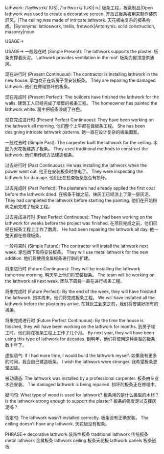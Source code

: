 lathwork: /ˈlæθwɜːrk/ (US), /ˈlɑːθwɜːrk/ (UK)| n.| 板条工程，板条制品|Open lathwork was used to create a decorative screen.  开放式板条被用来制作装饰屏风。|The ceiling was made of intricate lathwork. 天花板由复杂的板条构成。|Synonyms: latticework, trellis, fretwork|Antonyms: solid construction, masonry|noun

USAGE->

USAGE->
一般现在时 (Simple Present):
The lathwork supports the plaster. 板条支撑着灰泥。
Lathwork provides ventilation in the roof. 板条为屋顶提供通风。


现在进行时 (Present Continuous):
The contractor is installing lathwork in the new house. 承包商正在新房子里安装板条。
They are repairing the damaged lathwork. 他们在修理损坏的板条。


现在完成时 (Present Perfect):
The builders have finished the lathwork for the walls. 建筑工人已经完成了墙壁的板条工程。
The homeowner has painted the lathwork white. 房主把板条漆成了白色。


现在完成进行时 (Present Perfect Continuous):
They have been working on the lathwork all morning. 他们整个上午都在做板条工程。
She has been designing intricate lathwork patterns. 她一直在设计复杂的板条图案。


一般过去时 (Simple Past):
The carpenter built the lathwork for the ceiling. 木匠为天花板建造了板条。
They used traditional methods to construct the lathwork. 他们用传统方法建造板条。


过去进行时 (Past Continuous):
He was installing the lathwork when the power went out.  他正在安装板条时停电了。
They were inspecting the lathwork for damage. 他们正在检查板条是否有损坏。


过去完成时 (Past Perfect):
The plasterers had already applied the first coat before the lathwork dried. 在板条干燥之前，抹灰工已经涂上了第一层灰泥。
They had completed the lathwork before starting the painting. 他们在开始粉刷之前完成了板条工程。


过去完成进行时 (Past Perfect Continuous):
They had been working on the lathwork for weeks before the project was finished.  在项目完成之前，他们已经在板条工程上工作了数周。
He had been repairing the lathwork all day. 他一整天都在修理板条。


一般将来时 (Simple Future):
The contractor will install the lathwork next week. 承包商下周将安装板条。
They will use metal lathwork for the new addition. 他们将使用金属板条进行新的扩建。


将来进行时 (Future Continuous):
They will be installing the lathwork tomorrow morning. 明天早上他们将安装板条。
The team will be working on the lathwork all next week.  团队下周将一直在进行板条工程。


将来完成时 (Future Perfect):
By the end of the week, they will have finished the lathwork. 到本周末，他们将完成板条工程。
We will have installed all the lathwork before the plasterers arrive. 在抹灰工到来之前，我们将安装好所有的板条。


将来完成进行时 (Future Perfect Continuous):
By the time the house is finished, they will have been working on the lathwork for months.  到房子竣工时，他们将在板条工程上工作了几个月。
By next year, they will have been using this type of lathwork for decades. 到明年，他们将使用这种类型的板条数十年了。


虚拟语气:
If I had more time, I would build the lathwork myself. 如果我有更多的时间，我会自己建造板条。
I wish the lathwork were stronger. 我希望板条更坚固些。


被动语态:
The lathwork was installed by a professional carpenter. 板条由专业木匠安装。
The damaged lathwork is being repaired.  损坏的板条正在修理中。


疑问句:
What type of wood is used for lathwork? 板条用的是什么类型的木材？
Is the lathwork strong enough to support the plaster? 板条的强度足以支撑灰泥吗？


否定句:
The lathwork wasn't installed correctly. 板条没有正确安装。
The ceiling doesn't have any lathwork. 天花板没有板条。

PHRASE->
decorative lathwork 装饰性板条
traditional lathwork 传统板条
metal lathwork 金属板条
lathwork ceiling 板条天花板
lathwork panels 板条嵌板
